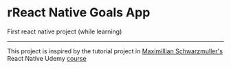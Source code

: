 # rReact Native Goals App
First react native project (while learning)

----

This project is inspired by the tutorial project in [Maximillian Schwarzmuller's](https://www.udemy.com/user/maximilian-schwarzmuller/) React Native Udemy [course](https://www.udemy.com/share/101Wau3@CI_-fNNyG7oF5iaf5Bn1mqznt49fWhHRrWnasdwXHezbbj69O8wLKnNiEUO4mgvr/)
